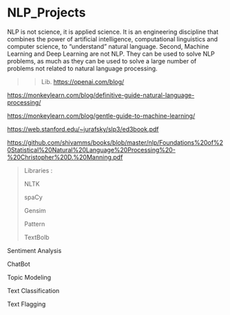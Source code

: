 # NLP_Projects
 NLP is not science, it is applied science. It is an engineering discipline that combines the power of artificial intelligence, computational linguistics and computer science, to “understand” natural language. Second, Machine Learning and Deep Learning are not NLP. They can be used to solve NLP problems, as much as they can be used to solve a large number of problems not related to natural language processing.
 
>> Lib.
https://openai.com/blog/

https://monkeylearn.com/blog/definitive-guide-natural-language-processing/

https://monkeylearn.com/blog/gentle-guide-to-machine-learning/

https://web.stanford.edu/~jurafsky/slp3/ed3book.pdf

https://github.com/shivamms/books/blob/master/nlp/Foundations%20of%20Statistical%20Natural%20Language%20Processing%20-%20Christopher%20D.%20Manning.pdf

>Libraries :
>
>NLTK
>
>spaCy
>
>Gensim
>
>Pattern
>
>TextBolb
>
Sentiment Analysis
>
ChatBot
>
Topic Modeling

Text Classification

Text Flagging
